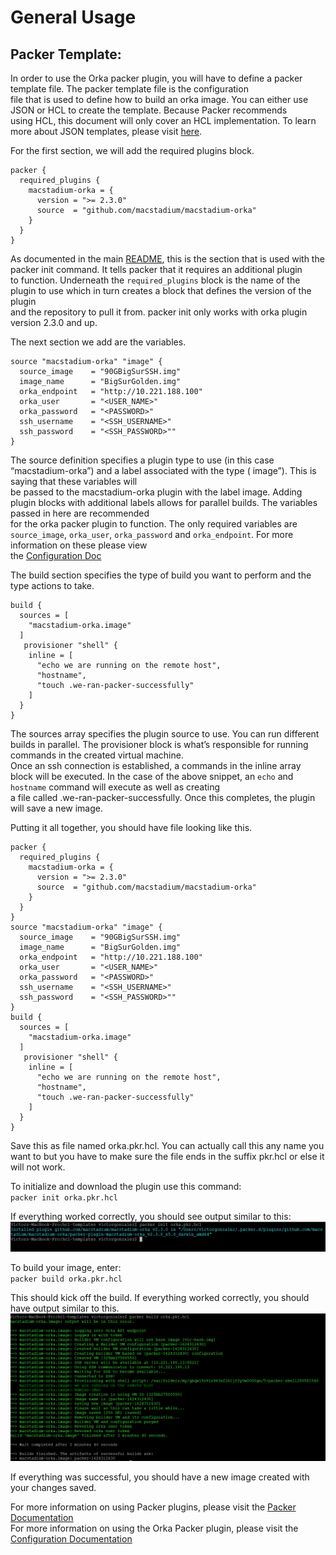 # General Usage
  
## Packer Template:

In order to use the Orka packer plugin, you will have to define a packer template file.  The packer template file is the configuration   
file that is used to define how to build an orka image.  You can either use JSON or HCL to create the template. Because Packer recommends  
using HCL, this document will only cover an HCL implementation. To learn more about JSON templates, please visit [here](https://www.packer.io/docs/templates/legacy_json_templates).    

For the first section, we will add the required plugins block.  

```hcl
packer {
  required_plugins {
    macstadium-orka = {
      version = ">= 2.3.0"
      source  = "github.com/macstadium/macstadium-orka"
    }
  }
}
```
As documented in the main [README](README.md), this is the section that is used with the packer init command.  It tells packer that it requires an additional plugin  
to function. Underneath the `required_plugins` block is the name of the plugin to use which in turn creates a block that defines the version of the plugin  
and the repository to pull it from.  packer init only works with orka plugin version 2.3.0 and up.   

The next section we add are the variables.   
```hcl
source "macstadium-orka" "image" {
  source_image    = "90GBigSurSSH.img"
  image_name      = "BigSurGolden.img"
  orka_endpoint   = "http://10.221.188.100"
  orka_user       = "<USER_NAME>"
  orka_password   = "<PASSWORD>"
  ssh_username    = "<SSH_USERNAME>"
  ssh_password    = "<SSH_PASSWORD>""
}
```
The source definition specifies a plugin type to use (in this case “macstadium-orka”) and a label associated with the type ( image”).   This is saying that these variables will   
be passed to the macstadium-orka plugin with the label image.   Adding plugin blocks with additional labels allows for parallel builds. The variables passed in here are recommended   
for the orka packer plugin to function.  The only required variables are `source_image`,  `orka_user`,  `orka_password` and `orka_endpoint`.  For more information on these please view  
the [Configuration Doc](./builders/config.mdx)   

The build section specifies the type of build you want to perform and the type actions to take.  

```hcl
build {
  sources = [
    "macstadium-orka.image"
  ]
   provisioner "shell" {
    inline = [
      "echo we are running on the remote host",
      "hostname",
      "touch .we-ran-packer-successfully"
    ]
  }
}
```

The sources array specifies the plugin source to use.  You can run different builds in parallel.  The provisioner block is what’s responsible for running commands in the created virtual machine.  
Once an ssh connection is established, a commands in the inline array block will be executed.  In the case of the above snippet, an `echo` and `hostname` command will execute as well as creating   
a file called .we-ran-packer-successfully.  Once this completes, the plugin will save a new image.  

Putting it all together, you should have file looking like this.   

```hcl
packer {
  required_plugins {
    macstadium-orka = {
      version = ">= 2.3.0"
      source  = "github.com/macstadium/macstadium-orka"
    }
  }
}
source "macstadium-orka" "image" {
  source_image    = "90GBigSurSSH.img"
  image_name      = "BigSurGolden.img"
  orka_endpoint   = "http://10.221.188.100"
  orka_user       = "<USER_NAME>"
  orka_password   = "<PASSWORD>"
  ssh_username    = "<SSH_USERNAME>"
  ssh_password    = "<SSH_PASSWORD>""
}
build {
  sources = [
    "macstadium-orka.image"
  ]
   provisioner "shell" {
    inline = [
      "echo we are running on the remote host",
      "hostname",
      "touch .we-ran-packer-successfully"
    ]
  }
}
```

Save this as file named orka.pkr.hcl.  You can actually call this any name you want to but you have to make sure the file ends in the suffix pkr.hcl or else it will not work.    

To initialize and download the plugin use this command:  
`packer init orka.pkr.hcl`  

If everything worked correctly, you should see output similar to this:  
![Packer Init](../images/packerinit.PNG)

To build your image, enter:  
`packer build orka.pkr.hcl`  

This should kick off the build.  If everything worked correctly, you should have output similar to this.  
![Packer Build](../images/packerbuild.PNG)

If everything was successful, you should have a new image created with your changes saved.  

For more information on using Packer plugins, please visit the [Packer Documentation](https://www.packer.io/docs/plugins)  
For more information on using the Orka Packer plugin, please visit the [Configuration Documentation](./builders/config.mdx)  
